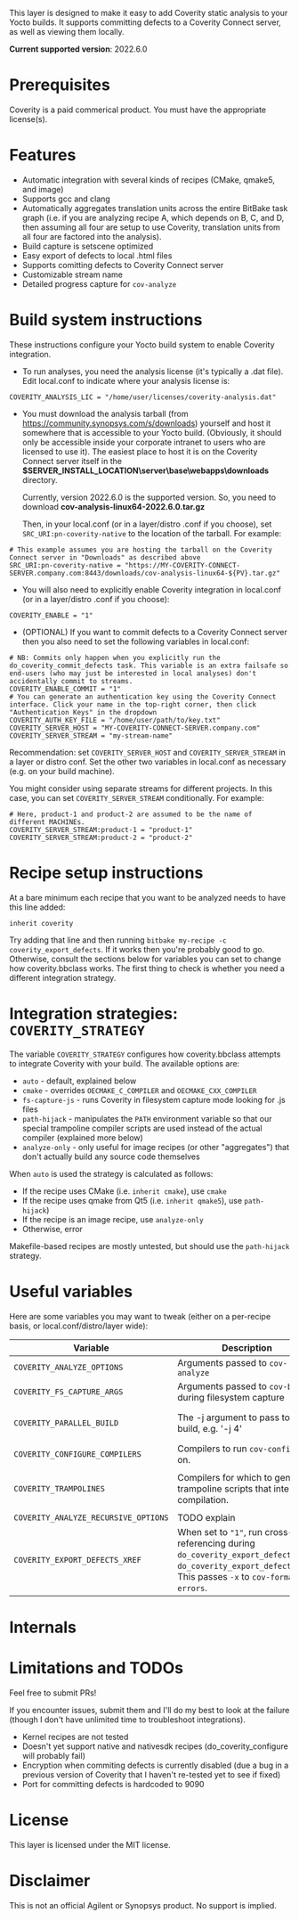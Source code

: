 This layer is designed to make it easy to add Coverity static analysis to your Yocto builds. It supports committing defects to a Coverity Connect server, as well as viewing them locally.

**Current supported version**: 2022.6.0

Prerequisites
============

Coverity is a paid commerical product. You must have the appropriate license(s).

Features
============

* Automatic integration with several kinds of recipes (CMake, qmake5, and image)
* Supports gcc and clang
* Automatically aggregates translation units across the entire BitBake task graph (i.e. if you are analyzing recipe A, which depends on B, C, and D, then assuming all four are setup to use Coverity, translation units from all four are factored into the analysis).
* Build capture is setscene optimized
* Easy export of defects to local .html files
* Supports comitting defects to Coverity Connect server
* Customizable stream name
* Detailed progress capture for `cov-analyze`

Build system instructions 
=========================

These instructions configure your Yocto build system to enable Coverity integration.

* To run analyses, you need the analysis license (it's typically a .dat file). Edit local.conf to indicate where your analysis license is:

```
COVERITY_ANALYSIS_LIC = "/home/user/licenses/coverity-analysis.dat"
```

* You must download the analysis tarball (from https://community.synopsys.com/s/downloads) yourself and host it somewhere that is accessible to your Yocto build. (Obviously, it should only be accessible inside your corporate intranet to users who are licensed to use it). The easiest place to host it is on the Coverity Connect server itself in the **$SERVER_INSTALL_LOCATION\server\base\webapps\downloads** directory.

  Currently, version 2022.6.0 is the supported version. So, you need to download **cov-analysis-linux64-2022.6.0.tar.gz**

  Then, in your local.conf (or in a layer/distro .conf if you choose), set `SRC_URI:pn-coverity-native` to the location of the tarball. For example:

```
# This example assumes you are hosting the tarball on the Coverity Connect server in "Downloads" as described above
SRC_URI:pn-coverity-native = "https://MY-COVERITY-CONNECT-SERVER.company.com:8443/downloads/cov-analysis-linux64-${PV}.tar.gz"
```

* You will also need to explicitly enable Coverity integration in local.conf (or in a layer/distro .conf if you choose):

```
COVERITY_ENABLE = "1"
```

* (OPTIONAL) If you want to commit defects to a Coverity Connect server then you also need to set the following variables in local.conf:

```
# NB: Commits only happen when you explicitly run the do_coverity_commit_defects task. This variable is an extra failsafe so end-users (who may just be interested in local analyses) don't accidentally commit to streams.
COVERITY_ENABLE_COMMIT = "1"
# You can generate an authentication key using the Coverity Connect interface. Click your name in the top-right corner, then click "Authentication Keys" in the dropdown
COVERITY_AUTH_KEY_FILE = "/home/user/path/to/key.txt"
COVERITY_SERVER_HOST = "MY-COVERITY-CONNECT-SERVER.company.com"
COVERITY_SERVER_STREAM = "my-stream-name"
```

  Recommendation: set `COVERITY_SERVER_HOST` and `COVERITY_SERVER_STREAM` in a layer or distro conf. Set the other two variables in local.conf as necessary (e.g. on your build machine). 
  
  You might consider using separate streams for different projects. In this case, you can set `COVERITY_SERVER_STREAM` conditionally. For example:
  
```
# Here, product-1 and product-2 are assumed to be the name of different MACHINEs. 
COVERITY_SERVER_STREAM:product-1 = "product-1"
COVERITY_SERVER_STREAM:product-2 = "product-2"
```


Recipe setup instructions
=========================

At a bare minimum each recipe that you want to be analyzed needs to have this line added:

```
inherit coverity
```

Try adding that line and then running `bitbake my-recipe -c coverity_export_defects`. If it works then you're probably good to go. Otherwise, consult the sections below for variables you can set to change how coverity.bbclass works. The first thing to check is whether you need a different integration strategy.

Integration strategies: `COVERITY_STRATEGY`
=============================================

The variable `COVERITY_STRATEGY` configures how coverity.bbclass attempts to integrate Coverity with your build. The available options are:

* `auto` - default, explained below
* `cmake` - overrides `OECMAKE_C_COMPILER` and `OECMAKE_CXX_COMPILER`  
* `fs-capture-js` - runs Coverity in filesystem capture mode looking for .js files
* `path-hijack` - manipulates the `PATH` environment variable so that our special trampoline compiler scripts are used instead of the actual compiler (explained more below)
* `analyze-only` - only useful for image recipes (or other "aggregates") that don't actually build any source code themselves

When `auto` is used the strategy is calculated as follows:
* If the recipe uses CMake (i.e. `inherit cmake`), use `cmake`
* If the recipe uses qmake from Qt5 (i.e. `inherit qmake5`), use `path-hijack`)
* If the recipe is an image recipe, use `analyze-only`
* Otherwise, error

Makefile-based recipes are mostly untested, but should use the `path-hijack` strategy.

Useful variables
================

Here are some variables you may want to tweak (either on a per-recipe basis, or local.conf/distro/layer wide):

| Variable      | Description | Default |
| ----------- | ----------- | ---- |
| `COVERITY_ANALYZE_OPTIONS`      | Arguments passed to `cov-analyze`       | See coverity.bbclass |
| `COVERITY_FS_CAPTURE_ARGS`      | Arguments passed to `cov-build` during filesystem capture       | `--fs-capture-search ${S}` |
| `COVERITY_PARALLEL_BUILD` | The -j argument to pass to cov-build, e.g. '-j 4' | `${PARALLEL_MAKE}`, but reformatted to add the space in between -j and the number |
| `COVERITY_CONFIGURE_COMPILERS` | Compilers to run `cov-configure` on. | `${HOST_PREFIX}gcc` if gcc, `${HOST_PREFIX}clang` if clang |
| `COVERITY_TRAMPOLINES` | Compilers for which to generate trampoline scripts that interpose compilation. | `${COVERITY_CONFIGURE_COMPILERS} ${HOST_PREFIX}g++` if gcc, `${COVERITY_CONFIGURE_COMPILERS} ${HOST_PREFIX}clang++` if clang  |
| `COVERITY_ANALYZE_RECURSIVE_OPTIONS`   | TODO explain | *empty* |
| `COVERITY_EXPORT_DEFECTS_XREF` | When set to `"1"`, run cross-referencing during `do_coverity_export_defects` and `do_coverity_export_defects_all`. This passes `-x` to `cov-format-errors`. | `""` (off) | 

Internals
=========



Limitations and TODOs
=====================

Feel free to submit PRs!

If you encounter issues, submit them and I'll do my best to look at the failure (though I don't have unlimited time to troubleshoot integrations).

* Kernel recipes are not tested
* Doesn't yet support native and nativesdk recipes (do_coverity_configure will probably fail)
* Encryption when commiting defects is currently disabled (due a bug in a previous version of Coverity that I haven't re-tested yet to see if fixed)
* Port for committing defects is hardcoded to 9090

License
========

This layer is licensed under the MIT license.

Disclaimer
========
This is not an official Agilent or Synopsys product. No support is implied.
